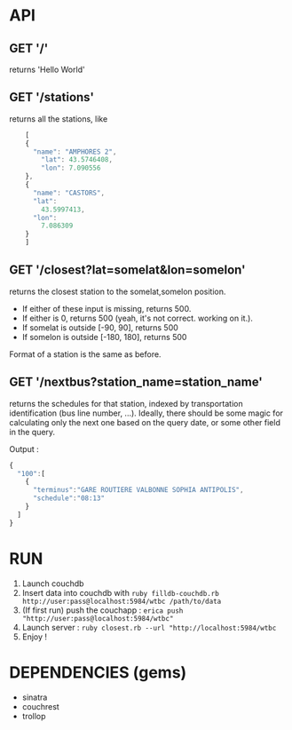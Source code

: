 # API

## GET '/'

returns 'Hello World'

## GET '/stations'

returns all the stations, like

```javascript
    [
    {
      "name": "AMPHORES 2",
        "lat": 43.5746408,
        "lon": 7.090556
    },
    {
      "name": "CASTORS",
      "lat":
        43.5997413,
      "lon":
        7.086309
    }
    ]
```

## GET '/closest?lat=somelat&lon=somelon'

returns the closest station to the somelat,somelon position. 

* If either of these input is missing, returns 500. 
* If either is 0, returns 500 (yeah, it's not correct. working on it.). 
* If somelat is outside [-90, 90], returns 500
* If somelon is outside [-180, 180], returns 500

Format of a station is the same as before.

## GET '/nextbus?station_name=station_name'

returns the schedules for that station, indexed by transportation
identification (bus line number, ...).
Ideally, there should be some magic for calculating only the next one
based on the query date, or some other field in the query.

Output :

```javascript
{
  "100":[
    {
      "terminus":"GARE ROUTIERE VALBONNE SOPHIA ANTIPOLIS",
      "schedule":"08:13"
    }
  ]
}
```

# RUN

1. Launch couchdb
2. Insert data into couchdb with `ruby filldb-couchdb.rb
   http://user:pass@localhost:5984/wtbc /path/to/data`
3. (If first run) push the couchapp : `erica push "http://user:pass@localhost:5984/wtbc"`
3. Launch server : `ruby closest.rb --url "http://localhost:5984/wtbc`
4. Enjoy !

# DEPENDENCIES (gems)

* sinatra
* couchrest
* trollop
